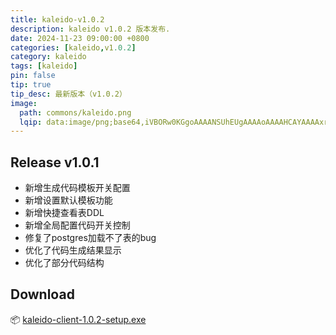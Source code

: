 ```yaml
---
title: kaleido-v1.0.2
description: kaleido v1.0.2 版本发布.
date: 2024-11-23 09:00:00 +0800
categories: [kaleido,v1.0.2]
category: kaleido
tags: [kaleido]
pin: false
tip: true
tip_desc: 最新版本（v1.0.2）
image:
  path: commons/kaleido.png
  lqip: data:image/png;base64,iVBORw0KGgoAAAANSUhEUgAAAAoAAAAHCAYAAAAxrNxjAAAAAklEQVR4AewaftIAAABjSURBVI3BMQqDUBBF0TvDD0FESZ3dpc8K3KBNGrchFiLEaOE8sQlEUvxz7PFstKwrpo2Q+Esita+Oz3vC3YgQh6oswcQ8L2wRHBwFZ0Vx4XZ3rjVfCYyzfhhh4IeTycnkZNoBc9Ehg94zbuYAAAAASUVORK5CYII=
---
```


## Release v1.0.1
- 新增生成代码模板开关配置
- 新增设置默认模板功能
- 新增快捷查看表DDL
- 新增全局配置代码开关控制
- 修复了postgres加载不了表的bug
- 优化了代码生成结果显示
- 优化了部分代码结构


## Download
:package: [kaleido-client-1.0.2-setup.exe](https://github.com/wp2code/kaleido-client/releases/download/v1.0.2/kaleido-client-1.0.2-setup.exe)
